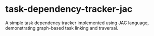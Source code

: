 # task-dependency-tracker-jac
A simple task dependency tracker implemented using JAC language, demonstrating graph-based task linking and traversal.
